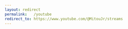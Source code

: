 ```yaml
---
layout: redirect
permalink:   /youtube
redirect_to: https://www.youtube.com/@MitouJr/streams
---
```

